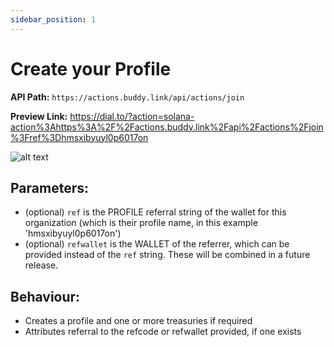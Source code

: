 ```yaml
---
sidebar_position: 1
---
```


# Create your Profile

**API Path:** `https://actions.buddy.link/api/actions/join`

**Preview Link:** https://dial.to/?action=solana-action%3Ahttps%3A%2F%2Factions.buddy.link%2Fapi%2Factions%2Fjoin%3Fref%3Dhmsxibyuyl0p6017on

![alt text](@site/static/img/blink-create.png)

## Parameters:
- (optional) `ref` is the PROFILE referral string of the wallet for this organization (which is their profile name, in this example 'hmsxibyuyl0p6017on')
- (optional) `refwallet` is the WALLET of the referrer, which can be provided instead of the `ref` string. These will be combined in a future release.

## Behaviour:
- Creates a profile and one or more treasuries if required
- Attributes referral to the refcode or refwallet provided, if one exists
